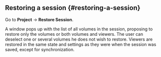 ## Restoring a session {#restoring-a-session}

Go to **Project** → **Restore Session**.

A window pops up with the list of all volumes in the session, proposing to restore only the volumes or both volumes and viewers. The user can deselect one or several volumes he does not wish to restore. Viewers are restored in the same state and settings as they were when the session was saved, except for synchronization.
